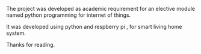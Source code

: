 The project was developed as academic requirement for an elective module named python programming for internet of things. 

It was developed using python and respberry pi , for smart living home system. 

Thanks for reading. 
